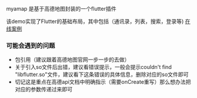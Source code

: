 myamap 是基于高德地图封装的一个flutter插件

该demo实现了Flutter的基础布局，其中包括（通讯录，列表，搜索，登录等)
[在线案例](https://github.com/mymaizi/flutter_hello_world) 

### 可能会遇到的问题

* 包引用（建议跟着高德地图官网一步一步的去做）
* 关于引入so文件后出错，建议看错误提示，一般会提示couldn't find "libflutter.so"文件，建议看下这条错误的具体信息，删除对应的so文件即可
* 切记这是重点在高德api文档中明确指示（需要onCreate重写）那么想办法把对应的参数传递过来即可
